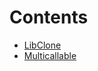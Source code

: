 

# Contents
- [LibClone](LibClone.sol/library.LibClone.md)
- [Multicallable](Multicallable.sol/abstract.Multicallable.md)
